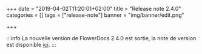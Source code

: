 +++
date = "2019-04-02T11:20:01+02:00"
title = "Release note 2.4.0"
categories = []
tags = ["release-note"]
banner = "img/banner/edit.png"

+++

:::info
La nouvelle version de FlowerDocs 2.4.0 est sortie, la note de version est disponible [ici](broken-link.md).
:::
